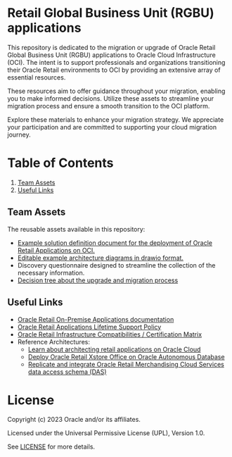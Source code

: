 # Retail Global Business Unit (RGBU) applications
 
This repository is dedicated to the migration or upgrade of Oracle Retail Global Business Unit (RGBU) applications to Oracle Cloud Infrastructure (OCI). The intent is to support professionals and organizations transitioning their Oracle Retail environments to OCI by providing an extensive array of essential resources.

These resources aim to offer guidance throughout your migration, enabling you to make informed decisions. Utilize these assets to streamline your migration process and ensure a smooth transition to the OCI platform.

Explore these materials to enhance your migration strategy. We appreciate your participation and are committed to supporting your cloud migration journey.
 
# Table of Contents
 
1. [Team Assets](#team-assets)
2. [Useful Links](#useful-links)
 
## Team Assets

The reusable assets available in this repository:

 - [Example solution definition document for the deployment of Oracle Retail Applications on OCI.](./rgbu-solution-definition)
 - [Editable example architecture diagrams in drawio format.](./rgbu-solution-definition/files/images/rgbu-physical-arch.drawio)
 - Discovery questionnaire designed to streamline the collection of the necessary information.
 - [Decision tree about the upgrade and migration process](./rms-decision-tree) 

## Useful Links
 
- [Oracle Retail On-Premise Applications documentation](https://docs.oracle.com/en/industries/retail/onpremapps.html)
- [Oracle Retail Applications Lifetime Support Policy](https://www.oracle.com/us/assets/lifetime-support-retail-brochure-069175.pdf)
- [Oracle Retail Infrastructure Compatibilities / Certification Matrix](https://support.oracle.com/epmos/faces/DocumentDisplay?id=857142.1)
- Reference Architectures:
  - [Learn about architecting retail applications on Oracle Cloud](https://docs.oracle.com/en/solutions/learn-implement-rms-on-oci/index.html)
  - [Deploy Oracle Retail Xstore Office on Oracle Autonomous Database](https://docs.oracle.com/en/solutions/oci-adb-xstore-office/index.html)
  - [Replicate and integrate Oracle Retail Merchandising Cloud Services data access schema (DAS)](https://docs.oracle.com/en/solutions/retail-das-on-oci/index.html)


# License
 
Copyright (c) 2023 Oracle and/or its affiliates.
 
Licensed under the Universal Permissive License (UPL), Version 1.0.
 
See [LICENSE](https://github.com/oracle-devrel/technology-engineering/blob/main/LICENSE) for more details.